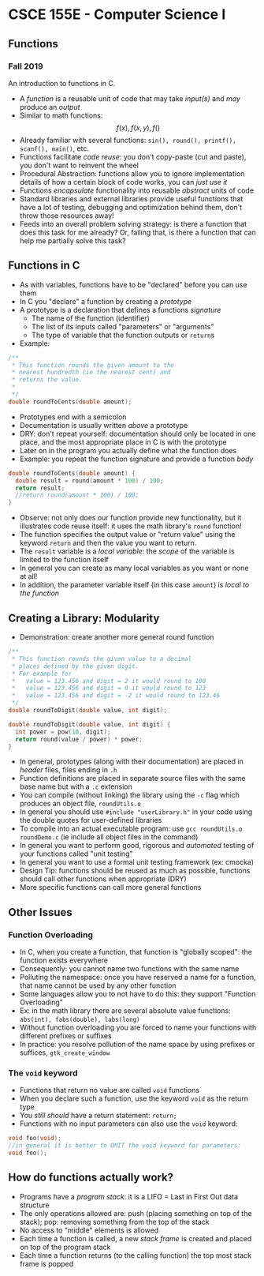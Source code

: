 
# CSCE 155E - Computer Science I
## Functions
### Fall 2019

An introduction to functions in C.

* A *function* is a reusable unit of code that may take *input(s)* and *may* produce an *output*
* Similar to math functions:
  $$f(x), f(x, y), f()$$
* Already familiar with several functions: `sin(), round(), printf(), scanf(), main()`, etc.
* Functions facilitate *code reuse*: you don't copy-paste (cut and paste), you don't want to reinvent the wheel
* Procedural Abstraction: functions allow you to ignore implementation details of how a certain block of code works, you can *just use it*
* Functions *encapsulate* functionality into reusable *abstract* units of code
* Standard libraries and external libraries provide useful functions that have a lot of testing, debugging and optimization behind them, don't throw those resources away!
* Feeds into an overall problem solving strategy: is there a function that does this task for me already?  Or, failing that, is there a function that can help me partially solve this task?

## Functions in C

* As with variables, functions have to be "declared" before you can use them
* In C you "declare" a function by creating a *prototype*
* A prototype is a declaration that defines a functions *signature*
  * The name of the function (identifier)
  * The list of its inputs called "parameters" or "arguments"
  * The type of variable that the function outputs or `return`s
* Example:

```c
/**
 * This function rounds the given amount to the 
 * nearest hundredth (ie the nearest cent) and
 * returns the value.
 *
 */
double roundToCents(double amount);
```

* Prototypes end with a semicolon
* Documentation is usually written *above* a prototype
* DRY: don't repeat yourself: documentation should only be located in one place, and the most appropriate place in C is with the prototype
* Later on in the program you actually define what the function does
* Example: you repeat the function signature and provide a function *body*

```c
double roundToCents(double amount) {
  double result = round(amount * 100) / 100;
  return result;
  //return round(amount * 100) / 100;
}
```

* Observe: not only does our function provide new functionality, but it illustrates code reuse itself: it uses the math library's `round` function!
* The function specifies the output value or "return value" using the keyword `return` and then the value you want to return.
* The `result` variable is a *local variable*: the *scope* of the variable is limited to the function itself
* In general you can create as many local variables as you want or none at all!
* In addition, the parameter variable itself (in this case `amount`) is *local to the function*

## Creating a Library: Modularity

* Demonstration: create another more general round function

```c
/**
 * This function rounds the given value to a decimal
 * places defined by the given digit.
 * For example for 
 *   value = 123.456 and digit = 2 it would round to 100
 *   value = 123.456 and digit = 0 it would round to 123
 *   value = 123.456 and digit = -2 it would round to 123.46
 */
double roundToDigit(double value, int digit);
```

```c
double roundToDigit(double value, int digit) {
  int power = pow(10, digit);
  return round(value / power) * power;
}
```

* In general, prototypes (along with their documentation) are placed in *header* files, files ending in `.h`
* Function definitions are placed in separate source files with the same base name but with a `.c` extension
* You can compile (without linking) the library using the `-c` flag which produces an object file, `roundUtils.o`
* In general you should use `#include "userLibrary.h"` in your code using the double quotes for user-defined libraries
* To compile into an actual executable program: use
`gcc roundUtils.o roundDemo.c` (ie include all object files in the command)
* In general you want to perform good, rigorous and *automated* testing of your functions called "unit testing"
* In general you want to use a formal unit testing framework (ex: cmocka)
* Design Tip: functions should be reused as much as possible, functions should call other functions when appropriate (DRY)
* More specific functions can call more general functions

## Other Issues

### Function Overloading

* In C, when you create a function, that function is "globally scoped": the function exists everywhere
* Consequently: you cannot name two functions with the same name
* Polluting the namespace: once you have reserved a name for a function, that name cannot be used by any other function
* Some languages allow you to not have to do this: they support "Function Overloading"
* Ex: in the math library there are several absolute value functions: `abs(int), fabs(double), labs(long)`
* Without function overloading you are forced to name your functions with different prefixes or suffixes
* In practice: you resolve pollution of the name space by using prefixes or suffices, `gtk_create_window`

### The `void` keyword

* Functions that return no value are called `void` functions
* When you declare such a function, use the keyword `void` as the return type
* You *still* *should* have a return statement: `return;`
* Functions with no input parameters can also use the `void` keyword:
```c
void foo(void);
//in general it is better to OMIT the void keyword for parameters:
void foo();
```

## How do functions actually work?

* Programs have a *program stack*: it is a LIFO = Last in First Out data structure
* The only operations allowed are: push (placing something on top of the stack); pop: removing something from the top of the stack
* No access to "middle" elements is allowed
* Each time a function is called, a new *stack frame* is created and placed on top of the program stack
* Each time a function returns (to the calling function) the top most stack frame is popped



